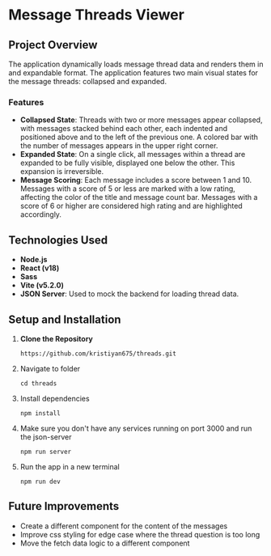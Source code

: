 # Message Threads Viewer

## Project Overview

The application dynamically loads message thread data and renders them in and expandable format. The application features two main visual states for the message threads: collapsed and expanded.

### Features

- **Collapsed State**: Threads with two or more messages appear collapsed, with messages stacked behind each other, each indented and positioned above and to the left of the previous one. A colored bar with the number of messages appears in the upper right corner.
- **Expanded State**: On a single click, all messages within a thread are expanded to be fully visible, displayed one below the other. This expansion is irreversible.
- **Message Scoring**: Each message includes a score between 1 and 10. Messages with a score of 5 or less are marked with a low rating, affecting the color of the title and message count bar. Messages with a score of 6 or higher are considered high rating and are highlighted accordingly.

## Technologies Used

- **Node.js**
- **React (v18)**
- **Sass**
- **Vite (v5.2.0)**
- **JSON Server**: Used to mock the backend for loading thread data.

## Setup and Installation

1. **Clone the Repository**

   ```
   https://github.com/kristiyan675/threads.git
   ```

2. Navigate to folder

   ```
   cd threads
   ```

3. Install dependencies

   ```
   npm install
   ```

4. Make sure you don't have any services running on port 3000 and run the json-server

   ```
   npm run server
   ```

5. Run the app in a new terminal

   ```
   npm run dev
   ```

## Future Improvements

- Create a different component for the content of the messages
- Improve css styling for edge case where the thread question is too long
- Move the fetch data logic to a different component
